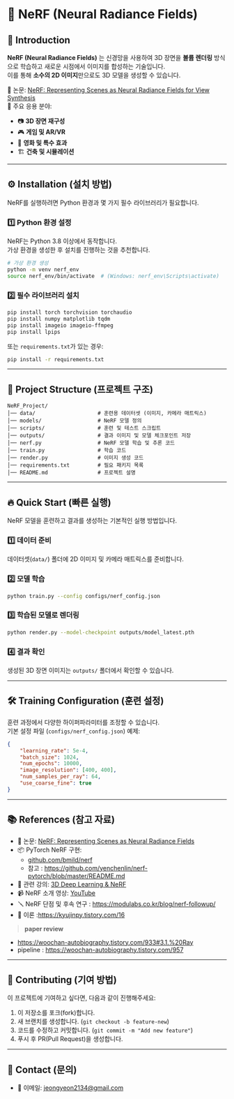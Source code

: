 # 📌 NeRF (Neural Radiance Fields)




## 🚀 Introduction
**NeRF (Neural Radiance Fields)** 는 신경망을 사용하여 3D 장면을 **볼륨 렌더링** 방식으로 학습하고 새로운 시점에서 이미지를 합성하는 기술입니다.  
이를 통해 **소수의 2D 이미지**만으로도 3D 모델을 생성할 수 있습니다.

🔹 논문: [NeRF: Representing Scenes as Neural Radiance Fields for View Synthesis](https://arxiv.org/abs/2003.08934)  
🔹 주요 응용 분야:
- 📷 **3D 장면 재구성**
- 🎮 **게임 및 AR/VR**
- 🎥 **영화 및 특수 효과**
- 🏗️ **건축 및 시뮬레이션**

---

## ⚙️ Installation (설치 방법)
NeRF를 실행하려면 Python 환경과 몇 가지 필수 라이브러리가 필요합니다.

### 1️⃣ **Python 환경 설정**
NeRF는 Python 3.8 이상에서 동작합니다.  
가상 환경을 생성한 후 설치를 진행하는 것을 추천합니다.

```sh
# 가상 환경 생성
python -m venv nerf_env
source nerf_env/bin/activate  # (Windows: nerf_env\Scripts\activate)
```

### 2️⃣ **필수 라이브러리 설치**
```sh
pip install torch torchvision torchaudio
pip install numpy matplotlib tqdm
pip install imageio imageio-ffmpeg
pip install lpips
```

또는 `requirements.txt`가 있는 경우:
```sh
pip install -r requirements.txt
```

---

## 📂 Project Structure (프로젝트 구조)
```plaintext
NeRF_Project/
│── data/                    # 훈련용 데이터셋 (이미지, 카메라 매트릭스)
│── models/                  # NeRF 모델 정의
│── scripts/                 # 훈련 및 테스트 스크립트
│── outputs/                 # 결과 이미지 및 모델 체크포인트 저장
│── nerf.py                  # NeRF 모델 학습 및 추론 코드
│── train.py                 # 학습 코드
│── render.py                # 이미지 생성 코드
│── requirements.txt         # 필요 패키지 목록
│── README.md                # 프로젝트 설명
```

---

## 🔥 Quick Start (빠른 실행)
NeRF 모델을 훈련하고 결과를 생성하는 기본적인 실행 방법입니다.

### **1️⃣ 데이터 준비**
데이터셋(`data/`) 폴더에 2D 이미지 및 카메라 매트릭스를 준비합니다.

### **2️⃣ 모델 학습**
```sh
python train.py --config configs/nerf_config.json
```

### **3️⃣ 학습된 모델로 렌더링**
```sh
python render.py --model-checkpoint outputs/model_latest.pth
```

### **4️⃣ 결과 확인**
생성된 3D 장면 이미지는 `outputs/` 폴더에서 확인할 수 있습니다.

---

## 🛠️ Training Configuration (훈련 설정)
훈련 과정에서 다양한 하이퍼파라미터를 조정할 수 있습니다.  
기본 설정 파일 (`configs/nerf_config.json`) 예제:

```json
{
    "learning_rate": 5e-4,
    "batch_size": 1024,
    "num_epochs": 10000,
    "image_resolution": [400, 400],
    "num_samples_per_ray": 64,
    "use_coarse_fine": true
}
```

---

## 📚 References (참고 자료)
- 📄 논문: [NeRF: Representing Scenes as Neural Radiance Fields](https://arxiv.org/abs/2003.08934)
- 📦 PyTorch NeRF 구현:
  - [github.com/bmild/nerf](https://github.com/bmild/nerf) 
  - 참고 : https://github.com/yenchenlin/nerf-pytorch/blob/master/README.md
- 📖 관련 강의: [3D Deep Learning & NeRF](https://www.mit.edu/~3ddeeplearning/)
- 📹 NeRF 소개 영상: [YouTube](https://www.youtube.com/watch?v=JuH79E8rdKc)
- 🪛 NeRF 단점 및 후속 연구 : https://modulabs.co.kr/blog/nerf-followup/
- 📝 이론 :https://kyujinpy.tistory.com/16

> **paper review**
 - https://woochan-autobiography.tistory.com/933#3.1.%20Ray
 - pipeline : https://woochan-autobiography.tistory.com/957

---

## 🤝 Contributing (기여 방법)
이 프로젝트에 기여하고 싶다면, 다음과 같이 진행해주세요:
1. 이 저장소를 포크(fork)합니다.
2. 새 브랜치를 생성합니다. (`git checkout -b feature-new`)
3. 코드를 수정하고 커밋합니다. (`git commit -m "Add new feature"`)
4. 푸시 후 PR(Pull Request)을 생성합니다.

---

## 🎯 Contact (문의)
- 📧 이메일: jeongyeon2134@gmail.com
